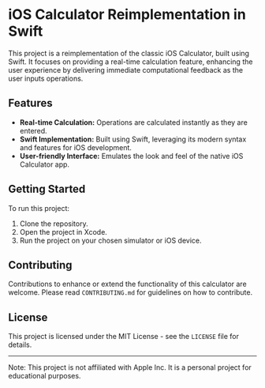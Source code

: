 # iOS Calculator Reimplementation in Swift

This project is a reimplementation of the classic iOS Calculator, built using Swift. It focuses on providing a real-time calculation feature, enhancing the user experience by delivering immediate computational feedback as the user inputs operations.

## Features

- **Real-time Calculation:** Operations are calculated instantly as they are entered.
- **Swift Implementation:** Built using Swift, leveraging its modern syntax and features for iOS development.
- **User-friendly Interface:** Emulates the look and feel of the native iOS Calculator app.

## Getting Started

To run this project:

1. Clone the repository.
2. Open the project in Xcode.
3. Run the project on your chosen simulator or iOS device.

## Contributing

Contributions to enhance or extend the functionality of this calculator are welcome. Please read `CONTRIBUTING.md` for guidelines on how to contribute.

## License

This project is licensed under the MIT License - see the `LICENSE` file for details.

---

Note: This project is not affiliated with Apple Inc. It is a personal project for educational purposes.

